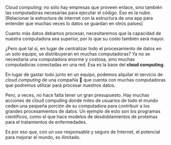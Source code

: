 Cloud computing: no sólo hay empresas que proveen enlace, sino también las computadoras necesarias para ejecutar el código. Eso es la nube.  
[Relacionar la estructura de internet con la estructura de una app para entender que muchas veces lo datos se guardan en otros países]

Cuanto más datos debamos procesar, necesitaremos que la capacidad de nuestra computadora sea superior, por lo que su costo también será mayor.

¿Pero qué tal si, en lugar de centralizar todo el procesamiento de datos en un solo equipo, se distribuyeran en muchas computadoras? Ya no se necesitaría una computadora enorme y costosa, sino muchas computadoras conectadas en una red. Esa es la base del **cloud computing**.

En lugar de gastar todo junto en un equipo, podemos alquilar el servicio de _cloud computing_ de una compañía :office: que cuenta con muchas computadoras que podremos utilizar para procesar nuestros datos. 

Pero, a veces, no hace falta tener un gran presupuesto. Hay muchas acciones de cloud computing donde miles de usuarios de todo el mundo ceden una pequeña porción de su computadora para contribuir a los grandes procesamientos de datos. Un ejemplo de esto son los programas científicos, como el que hace modelos de desdoblamientos de proteínas para el tratamientos de enfermedades.

Es por eso que, con un uso responsable y seguro de Internet, el potencial para mejorar el mundo, es ilimitado.
